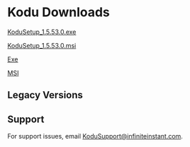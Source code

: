 # Kodu Downloads

[KoduSetup_1.5.53.0.exe](https://kodugamelab.file.core.windows.net/files/Builds/KoduSetup_1.5.53.0.exe)

[KoduSetup_1.5.53.0.msi](https://kodugamelab.file.core.windows.net/files/Builds/KoduSetup_1.5.53.0.msi)


<p><a href="https://kodugamelab.file.core.windows.net/files/Builds/KoduSetup_1.5.53.0.exe" download>Exe</a></p>

<p><a href="https://kodugamelab.file.core.windows.net/files/Builds/KoduSetup_1.5.53.0.msi" download="KoduSetup_1.5.53.0.msi">MSI</a></p>


## Legacy Versions

## Support
For support issues, email <KoduSupport@infiniteinstant.com>.

